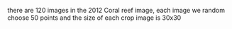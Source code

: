 there are 120 images in the 2012 Coral reef image, each image we random choose 50 points and the size of each crop image is 30x30
